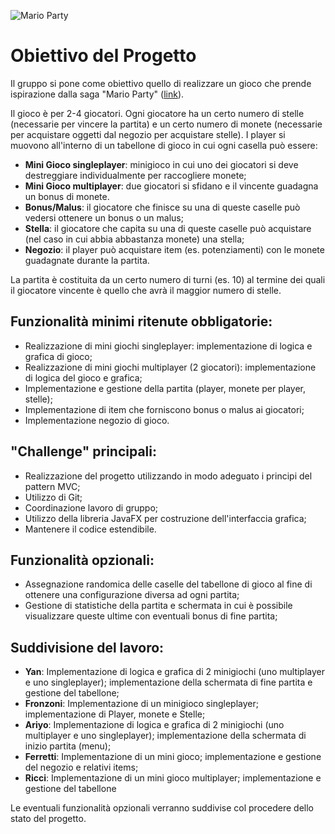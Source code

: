 ![Mario Party](Mario_Party_Logo_(MPSuperstars).png)

# Obiettivo del Progetto

Il gruppo si pone come obiettivo quello di realizzare un gioco che prende ispirazione dalla saga "Mario Party" ([link](https://it.wikipedia.org/wiki/Mario_Party_(serie))).

Il gioco è per 2-4 giocatori. Ogni giocatore ha un certo numero di stelle (necessarie per vincere la partita) e un certo numero di monete (necessarie per acquistare oggetti dal negozio per acquistare stelle). I player si muovono all'interno di un tabellone di gioco in cui ogni casella può essere:

- **Mini Gioco singleplayer**: minigioco in cui uno dei giocatori si deve destreggiare individualmente per raccogliere monete;
- **Mini Gioco multiplayer**: due giocatori si sfidano e il vincente guadagna un bonus di monete.
- **Bonus/Malus**: il giocatore che finisce su una di queste caselle può vedersi ottenere un bonus o un malus;
- **Stella**: il giocatore che capita su una di queste caselle può acquistare (nel caso in cui abbia abbastanza monete) una stella;
- **Negozio**: il player può acquistare item (es. potenziamenti) con le monete guadagnate durante la partita.

La partita è costituita da un certo numero di turni (es. 10) al termine dei quali il giocatore vincente è quello che avrà il maggior numero di stelle.

## Funzionalità minimi ritenute obbligatorie:

- Realizzazione di mini giochi singleplayer: implementazione di logica e grafica di gioco;
- Realizzazione di mini giochi multiplayer (2 giocatori): implementazione di logica del gioco e grafica;
- Implementazione e gestione della partita (player, monete per player, stelle);
- Implementazione di item che forniscono bonus o malus ai giocatori;
- Implementazione negozio di gioco.

## "Challenge" principali:

- Realizzazione del progetto utilizzando in modo adeguato i principi del pattern MVC;
- Utilizzo di Git;
- Coordinazione lavoro di gruppo;
- Utilizzo della libreria JavaFX per costruzione dell'interfaccia grafica;
- Mantenere il codice estendibile.

## Funzionalità opzionali:

- Assegnazione randomica delle caselle del tabellone di gioco al fine di ottenere una configurazione diversa ad ogni partita;
- Gestione di statistiche della partita e schermata in cui è possibile visualizzare queste ultime con eventuali bonus di fine partita;

## Suddivisione del lavoro:

- **Yan**: Implementazione di logica e grafica di 2 minigiochi (uno multiplayer e uno singleplayer); implementazione della schermata di fine partita e gestione del tabellone;
- **Fronzoni**: Implementazione di un minigioco singleplayer; implementazione di Player, monete e Stelle;
- **Ariyo**: Implementazione di logica e grafica di 2 minigiochi (uno multiplayer e uno singleplayer); implementazione della schermata di inizio partita (menu);
- **Ferretti**: Implementazione di un mini gioco; implementazione e gestione del negozio e relativi items;
- **Ricci**: Implementazione di un mini gioco multiplayer; implementazione e gestione del tabellone

Le eventuali funzionalità opzionali verranno suddivise col procedere dello stato del progetto.
